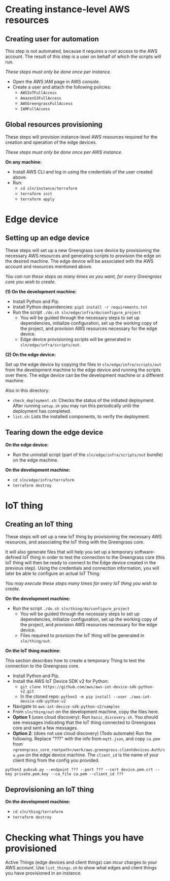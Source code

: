 # Creating instance-level AWS resources

## Creating user for automation

This step is not automated, because it requires a root access to the AWS account. The result of this step is a user on behalf of which the scripts will run.

*These steps must only be done once per instance.*

* Open the AWS IAM page in AWS console.
* Create a user and attach the following policies:
    * `AWSIoTFullAccess`
    * `AmazonS3FullAccess`
    * `AWSGreengrassFullAccess`
    * `IAMFullAccess`

## Global resources provisioning

These steps will provision instance-level AWS resources required for the creation and operation of the edge devices. 

*These steps must only be done once per AWS instance.*

**On any machine:**

* Install AWS CLI and log in using the credentials of the user created above. 
* Run:
    * `cd sln/instance/terraform`
    * `terraform init`
    * `terraform apply`

# Edge device

## Setting up an edge device

These steps will set up a new Greengrass core device by provisioning the necessary AWS resources and generating scripts to provision the edge on the desired machine. The edge device will be associated with the AWS account and resources mentioned above. 

*You can run these steps as many times as you want, for every Greengrass core you wish to create.*

**(1) On the development machine:**

* Install Python and Pip.
* Install Python dependencies: `pip3 install -r requirements.txt`
* Run the script `./do.sh sln/edge/infra/do/configure_project`
    * You will be guided through the necessary steps to set up dependencies, initialize configuration, set up the working copy of the project, and provision AWS resources necessary for the edge device.
    * Edge device provisioning scripts will be generated in `sln/edge/infra/scripts/out`.

**(2) On the edge device:**

Set up the edge device by copying the files in `sln/edge/infra/scripts/out` from the development machine to the edge device and running the scripts over there. The edge device can be the development machine or a different machine. 

Also in this directory:

* `check_deployment.sh`: Checks the status of the initiated deployment. After running `setup.sh` you may run this periodically until the deployment has completed.
* `list.sh`: Lists the installed components, to verify the deployment.

## Tearing down the edge device

**On the edge device:**

* Run the uninstall script (part of the `sln/edge/infra/scripts/out` bundle) on the edge machine.

**On the development machine:**

* `cd sln/edge/infra/terraform`
* `terraform destroy`

# IoT thing

## Creating an IoT thing

These steps will set up a new IoT thing by provisioning the necessary AWS resources, and associating the IoT thing with the Greengrass core. 

It will also generate files that will help you set up a temporary software-defined IoT thing in order to test the connection to the Greengrass core (this IoT thing will then be ready to connect to the Edge device created in the previous step). Using the credentials and connection information, you will later be able to configure an actual IoT Thing.

*You may execute these steps many times for every IoT thing you wish to create.*

**On the development machine:**

* Run the script `./do.sh sln/thing/do/configure_project`
    * You will be guided through the necessary steps to set up dependencies, initialize configuration, set up the working copy of the project, and provision AWS resources necessary for the edge device.
    * Files required to provision the IoT thing will be generated in `sln/thing/out`.

**On the IoT thing machine:**

This section describes how to create a temporary Thing to test the connection to the Greengrass core.

* Install Python and Pip.
* Install the AWS IoT Device SDK v2 for Python:
    * `git clone https://github.com/aws/aws-iot-device-sdk-python-v2.git`
    * In the cloned repo: `python3 -m pip install --user ./aws-iot-device-sdk-python-v2`
* Navigate to `aws-iot-device-sdk-python-v2/samples`
* From `sln/thing/out` on the development machine, copy the files here.
* **Option 1** (uses cloud discovery): Run `basic_discovery.sh`. You should see messages indicating that the IoT thing connected to Greengrass core and sent a few messages.
* **Option 2**: (does not use cloud discovery) (Todo automate) Run the following. Replace "???" with the info from `mqtt.json`, and copy `ca.pem` from `<greengrass_core_rootpath>/work/aws.greengrass.clientdevices.Auth/ca.pem` on the edge device machine. The `client_id` is the name of your client thing from the config you provided.

```
python3 pubsub.py --endpoint ??? --port ??? --cert device.pem.crt --key private.pem.key --ca_file ca.pem --client_id ???
```

## Deprovisioning an IoT thing

**On the development machine:**

* `cd sln/thing/terraform`
* `terraform destroy`

# Checking what Things you have provisioned

Active Things (edge devices and client things) can incur charges to your AWS account. Use `list_things.sh` to show what edges and client things you have provisioned in an instance.